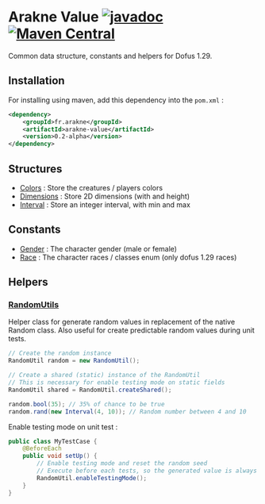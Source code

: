 # Arakne Value [![javadoc](https://javadoc.io/badge2/fr.arakne/arakne-value/javadoc.svg)](https://javadoc.io/doc/fr.arakne/arakne-value) [![Maven Central](https://img.shields.io/maven-central/v/fr.arakne/arakne-value)](https://search.maven.org/artifact/fr.arakne/arakne-value)

Common data structure, constants and helpers for Dofus 1.29.

## Installation

For installing using maven, add this dependency into the `pom.xml` :

```xml
<dependency>
    <groupId>fr.arakne</groupId>
    <artifactId>arakne-value</artifactId>
    <version>0.2-alpha</version>
</dependency>
```

## Structures

- [Colors](src/main/java/fr/arakne/utils/value/Colors.java) : Store the creatures / players colors
- [Dimensions](src/main/java/fr/arakne/utils/value/Dimensions.java) : Store 2D dimensions (with and height)
- [Interval](src/main/java/fr/arakne/utils/value/Interval.java) : Store an integer interval, with min and max

## Constants

- [Gender](src/main/java/fr/arakne/utils/value/constant/Gender.java) : The character gender (male or female)
- [Race](src/main/java/fr/arakne/utils/value/constant/Race.java) : The character races / classes enum (only dofus 1.29 races)

## Helpers

### [RandomUtils](src/main/java/fr/arakne/utils/value/helper/RandomUtil.java)

Helper class for generate random values in replacement of the native Random class.
Also useful for create predictable random values during unit tests.

```java
// Create the random instance
RandomUtil random = new RandomUtil();

// Create a shared (static) instance of the RandomUtil
// This is necessary for enable testing mode on static fields
RandomUtil shared = RandomUtil.createShared(); 

random.bool(35); // 35% of chance to be true
random.rand(new Interval(4, 10)); // Random number between 4 and 10
```

Enable testing mode on unit test :

```java
public class MyTestCase {
    @BeforeEach
    public void setUp() {
        // Enable testing mode and reset the random seed
        // Execute before each tests, so the generated value is always independent
        RandomUtil.enableTestingMode();
    }
}
```
